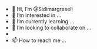 - 👋 Hi, I’m @Sidimargreseli
- 👀 I’m interested in ...
- 🌱 I’m currently learning ...
- 💞️ I’m looking to collaborate on ...
- 
- 📫 How to reach me ...

<!---
Sidimargreseli/Sidimargreseli is a ✨ special ✨ repository because its `README.md` (this file) appears on your GitHub profile.
You can click the Preview link to take a look at your changes.
--->
